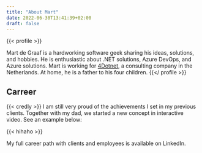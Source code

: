 ```yaml
---
title: "About Mart"
date: 2022-06-30T13:41:39+02:00
draft: false
---
```



{{< profile >}}

Mart de Graaf is a hardworking software geek sharing his ideas, solutions, and hobbies. He is enthusiastic about .NET solutions, Azure DevOps, and Azure solutions. Mart is working for [4Dotnet](https://www.4dotnet.nl/), a consulting company in the Netherlands. At home, he is a father to his four children.
{{</ profile >}}

## Carreer
{{< credly >}}
I am still very proud of the achievements I set in my previous clients. Together with my dad, we started a new concept in interactive video. See an example below:

{{< hihaho >}}

My full career path with clients and employees is available on LinkedIn. 